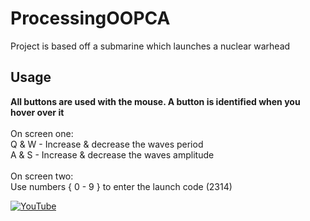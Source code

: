 # ProcessingOOPCA

Project is based off a submarine which launches a nuclear warhead
<br>
<h2>Usage</h2>

<b> All buttons are used with the mouse. A button is identified when you hover over it </b><br><br>
On screen one:<br>
Q & W - Increase & decrease the waves period<br>
A & S - Increase & decrease the waves amplitude<br>
<br>
On screen two:<br>
Use numbers { 0 - 9 } to enter the launch code (2314)

   
[![YouTube](https://gyazo.com/77a61181625052cbe11c289085ecc00d)](https://www.youtube.com/watch?v=L1O_fdVjeUw&feature=youtu.be)
